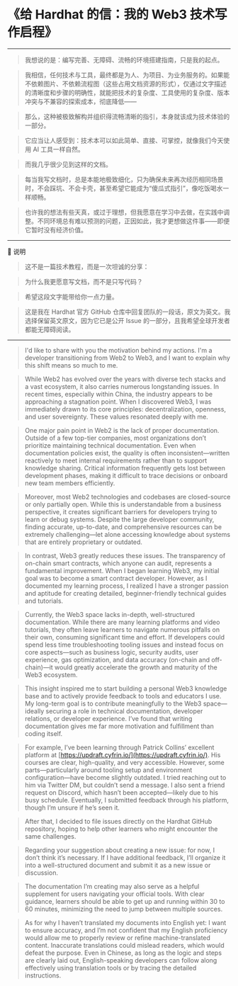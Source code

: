 
# 《给 Hardhat 的信：我的 Web3 技术写作启程》
---

> 我想说的是：编写完善、无障碍、流畅的环境搭建指南，只是我的起点。

> 我相信，任何技术与工具，最终都是为人、为项目、为业务服务的。如果能不依赖图片、不依赖流程图（这些占用文档资源的形式），仅通过文字描述的清晰度和步骤的明确性，就能把技术的复杂度、工具使用的复杂度、版本冲突与不兼容的探索成本，彻底降低——

> 那么，这种被极致解构并组织得流畅清晰的指引，本身就该成为技术体验的一部分。

> 它应当让人感受到：技术本可以如此简单、直接、可掌控，就像我们今天使用 AI 工具一样自然。

> 而我几乎很少见到这样的文档。

> 每当我写文档时，总是本能地极致细化，只为确保未来再次经历相同场景时，不会踩坑、不会卡壳，甚至希望它能成为“傻瓜式指引”，像吃饭喝水一样顺畅。

> 也许我的想法有些天真，或过于理想，但我愿意在学习中去做，在实践中调整。不同环境总有难以预测的问题，正因如此，我才更想做这件事——即便它暂时没有经济价值。

---

 📝 说明

> 这不是一篇技术教程，而是一次坦诚的分享：

> 为什么我更愿意写文档，而不是只写代码？

> 希望这段文字能带给你一点力量。

> 这是我在 Hardhat 官方 GitHub 仓库中回复团队的一段话，原文为英文。我选择保留英文原文，因为它已是公开 Issue 的一部分，且我希望全球开发者都能无障碍阅读。

---

> I'd like to share with you the motivation behind my actions. I'm a developer transitioning from Web2 to Web3, and I want to explain why this shift means so much to me.

> While Web2 has evolved over the years with diverse tech stacks and a vast ecosystem, it also carries numerous longstanding issues. In recent times, especially within China, the industry appears to be approaching a stagnation point. When I discovered Web3, I was immediately drawn to its core principles: decentralization, openness, and user sovereignty. These values resonated deeply with me.

> One major pain point in Web2 is the lack of proper documentation. Outside of a few top-tier companies, most organizations don’t prioritize maintaining technical documentation. Even when documentation policies exist, the quality is often inconsistent—written reactively to meet internal requirements rather than to support knowledge sharing. Critical information frequently gets lost between development phases, making it difficult to trace decisions or onboard new team members efficiently.

> Moreover, most Web2 technologies and codebases are closed-source or only partially open. While this is understandable from a business perspective, it creates significant barriers for developers trying to learn or debug systems. Despite the large developer community, finding accurate, up-to-date, and comprehensive resources can be extremely challenging—let alone accessing knowledge about systems that are entirely proprietary or outdated.

> In contrast, Web3 greatly reduces these issues. The transparency of on-chain smart contracts, which anyone can audit, represents a fundamental improvement. When I began learning Web3, my initial goal was to become a smart contract developer. However, as I documented my learning process, I realized I have a stronger passion and aptitude for creating detailed, beginner-friendly technical guides and tutorials.

> Currently, the Web3 space lacks in-depth, well-structured documentation. While there are many learning platforms and video tutorials, they often leave learners to navigate numerous pitfalls on their own, consuming significant time and effort. If developers could spend less time troubleshooting tooling issues and instead focus on core aspects—such as business logic, security audits, user experience, gas optimization, and data accuracy (on-chain and off-chain)—it would greatly accelerate the growth and maturity of the Web3 ecosystem.

> This insight inspired me to start building a personal Web3 knowledge base and to actively provide feedback to tools and educators I use. My long-term goal is to contribute meaningfully to the Web3 space—ideally securing a role in technical documentation, developer relations, or developer experience. I’ve found that writing documentation gives me far more motivation and fulfillment than coding itself.

> For example, I’ve been learning through Patrick Collins’ excellent platform at [https://updraft.cyfrin.io/](https://updraft.cyfrin.io/). His courses are clear, high-quality, and very accessible. However, some parts—particularly around tooling setup and environment configuration—have become slightly outdated. I tried reaching out to him via Twitter DM, but couldn’t send a message. I also sent a friend request on Discord, which hasn’t been accepted—likely due to his busy schedule. Eventually, I submitted feedback through his platform, though I’m unsure if he’s seen it.

> After that, I decided to file issues directly on the Hardhat GitHub repository, hoping to help other learners who might encounter the same challenges.

> Regarding your suggestion about creating a new issue: for now, I don’t think it’s necessary. If I have additional feedback, I’ll organize it into a well-structured document and submit it as a new issue or discussion.

> The documentation I’m creating may also serve as a helpful supplement for users navigating your official tools. With clear guidance, learners should be able to get up and running within 30 to 60 minutes, minimizing the need to jump between multiple sources.

> As for why I haven’t translated my documents into English yet: I want to ensure accuracy, and I’m not confident that my English proficiency would allow me to properly review or refine machine-translated content. Inaccurate translations could mislead readers, which would defeat the purpose. Even in Chinese, as long as the logic and steps are clearly laid out, English-speaking developers can follow along effectively using translation tools or by tracing the detailed instructions.
